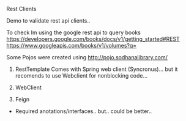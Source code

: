 Rest Clients

Demo to validate rest api clients.. 

To check Im using the google rest api to query books
https://developers.google.com/books/docs/v1/getting_started#REST
https://www.googleapis.com/books/v1/volumes?q=<SOME VALUE HERE....>

Some Pojos were created using 
http://pojo.sodhanalibrary.com/



1. RestTemplate
Comes with Spring web client (Syncronus)... but it recomends to use Webclient for nonblocking code...

2. WebClient


3. Feign
 - Required anotations/interfaces.. but.. could be better..  
